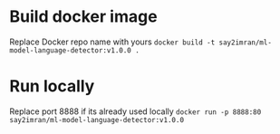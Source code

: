 # Build docker image
Replace Docker repo name with yours
```docker build -t say2imran/ml-model-language-detector:v1.0.0 .```
# Run locally 
Replace port 8888 if its already used locally
```docker run -p 8888:80 say2imran/ml-model-language-detector:v1.0.0```
